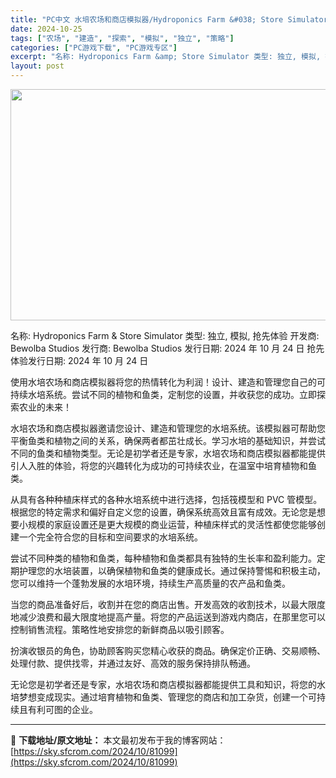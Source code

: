 ```yaml
---
title: "PC中文 水培农场和商店模拟器/Hydroponics Farm &#038; Store Simulator 677M"
date: 2024-10-25
tags: ["农场", "建造", "探索", "模拟", "独立", "策略"]
categories: ["PC游戏下载", "PC游戏专区"]
excerpt: "名称: Hydroponics Farm &amp; Store Simulator 类型: 独立, 模拟, 抢先体验 开发商: Bewolba Studios 发行商: Bewolba Studios 发行日期: 2024 年 10 月 24 日 抢先体验发行日期: 2024 年 10 月 24 &hellip;"
layout: post
---
```


<img class="aligncenter size-full wp-image-81100" src="https://sky.sfcrom.com/wp-content/uploads/2024/10/2024102501250848.webp" alt="" width="660" height="370" />

名称: Hydroponics Farm &amp; Store Simulator
类型: 独立, 模拟, 抢先体验
开发商: Bewolba Studios
发行商: Bewolba Studios
发行日期: 2024 年 10 月 24 日
抢先体验发行日期: 2024 年 10 月 24 日

使用水培农场和商店模拟器将您的热情转化为利润！设计、建造和管理您自己的可持续水培系统。尝试不同的植物和鱼类，定制您的设置，并收获您的成功。立即探索农业的未来！

水培农场和商店模拟器邀请您设计、建造和管理您的水培系统。该模拟器可帮助您平衡鱼类和植物之间的关系，确保两者都茁壮成长。学习水培的基础知识，并尝试不同的鱼类和植物类型。无论是初学者还是专家，水培农场和商店模拟器都能提供引人入胜的体验，将您的兴趣转化为成功的可持续农业，在温室中培育植物和鱼类。

从具有各种种植床样式的各种水培系统中进行选择，包括筏模型和 PVC 管模型。根据您的特定需求和偏好自定义您的设置，确保系统高效且富有成效。无论您是想要小规模的家庭设置还是更大规模的商业运营，种植床样式的灵活性都使您能够创建一个完全符合您的目标和空间要求的水培系统。

尝试不同种类的植物和鱼类，每种植物和鱼类都具有独特的生长率和盈利能力。定期护理您的水培装置，以确保植物和鱼类的健康成长。通过保持警惕和积极主动，您可以维持一个蓬勃发展的水培环境，持续生产高质量的农产品和鱼类。

当您的商品准备好后，收割并在您的商店出售。开发高效的收割技术，以最大限度地减少浪费和最大限度地提高产量。将您的产品运送到游戏内商店，在那里您可以控制销售流程。策略性地安排您的新鲜商品以吸引顾客。

扮演收银员的角色，协助顾客购买您精心收获的商品。确保定价正确、交易顺畅、处理付款、提供找零，并通过友好、高效的服务保持排队畅通。

无论您是初学者还是专家，水培农场和商店模拟器都能提供工具和知识，将您的水培梦想变成现实。通过培育植物和鱼类、管理您的商店和加工杂货，创建一个可持续且有利可图的企业。

---
📖 **下载地址/原文地址：** 本文最初发布于我的博客网站：[https://sky.sfcrom.com/2024/10/81099](https://sky.sfcrom.com/2024/10/81099)
